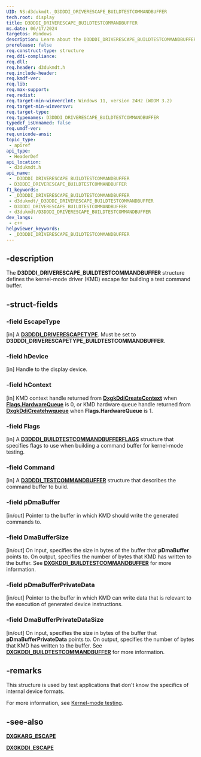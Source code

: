 ```yaml
---
UID: NS:d3dukmdt._D3DDDI_DRIVERESCAPE_BUILDTESTCOMMANDBUFFER
tech.root: display
title: D3DDDI_DRIVERESCAPE_BUILDTESTCOMMANDBUFFER
ms.date: 06/17/2024
targetos: Windows
description: Learn about the D3DDDI_DRIVERESCAPE_BUILDTESTCOMMANDBUFFER structure.
prerelease: false
req.construct-type: structure
req.ddi-compliance: 
req.dll: 
req.header: d3dukmdt.h
req.include-header: 
req.kmdf-ver: 
req.lib: 
req.max-support: 
req.redist: 
req.target-min-winverclnt: Windows 11, version 24H2 (WDDM 3.2)
req.target-min-winversvr: 
req.target-type: 
req.typenames: D3DDDI_DRIVERESCAPE_BUILDTESTCOMMANDBUFFER
typedef_isUnnamed: false
req.umdf-ver: 
req.unicode-ansi: 
topic_type:
 - apiref
api_type:
 - HeaderDef
api_location:
 - d3dukmdt.h
api_name:
 - _D3DDDI_DRIVERESCAPE_BUILDTESTCOMMANDBUFFER
 - D3DDDI_DRIVERESCAPE_BUILDTESTCOMMANDBUFFER
f1_keywords:
 - _D3DDDI_DRIVERESCAPE_BUILDTESTCOMMANDBUFFER
 - d3dukmdt/_D3DDDI_DRIVERESCAPE_BUILDTESTCOMMANDBUFFER
 - D3DDDI_DRIVERESCAPE_BUILDTESTCOMMANDBUFFER
 - d3dukmdt/D3DDDI_DRIVERESCAPE_BUILDTESTCOMMANDBUFFER
dev_langs:
 - c++
helpviewer_keywords:
 - _D3DDDI_DRIVERESCAPE_BUILDTESTCOMMANDBUFFER
---
```


## -description

The **D3DDDI_DRIVERESCAPE_BUILDTESTCOMMANDBUFFER** structure defines the kernel-mode driver (KMD) escape for building a test command buffer.

## -struct-fields

### -field EscapeType

[in] A [**D3DDDI_DRIVERESCAPETYPE**](ne-d3dukmdt-_d3dddi_driverescapetype.md). Must be set to **D3DDDI_DRIVERESCAPETYPE_BUILDTESTCOMMANDBUFFER**.

### -field hDevice

[in] Handle to the display device.

### -field hContext

[in] KMD context handle returned from [**DxgkDdiCreateContext**](../d3dkmddi/nc-d3dkmddi-dxgkddi_createcontext.md) when [**Flags.HardwareQueue**](ns-d3dukmdt-d3dddi_buildtestcommandbufferflags.md) is 0, or KMD hardware queue handle returned from [**DxgkDdiCreatehwqueue**](../d3dkmddi/nc-d3dkmddi-dxgkddi_createhwqueue.md) when **Flags.HardwareQueue** is 1.

### -field Flags

[in] A [**D3DDDI_BUILDTESTCOMMANDBUFFERFLAGS**](ns-d3dukmdt-d3dddi_buildtestcommandbufferflags.md) structure that specifies flags to use when building a command buffer for kernel-mode testing.

### -field Command

[in] A [**D3DDDI_TESTCOMMANDBUFFER**](ns-d3dukmdt-d3dddi_testcommandbuffer.md) structure that describes the command buffer to build.

### -field pDmaBuffer

[in/out] Pointer to the buffer in which KMD should write the generated commands to.

### -field DmaBufferSize

[in/out] On input, specifies the size in bytes of the buffer that **pDmaBuffer** points to. On output, specifies the number of bytes that KMD has written to the buffer. See  [**DXGKDDI_BUILDTESTCOMMANDBUFFER**](../d3dkmddi/nc-d3dkmddi-dxgkddi_buildtestcommandbuffer.md) for more information.

### -field pDmaBufferPrivateData

[in/out] Pointer to the buffer in which KMD can write data that is relevant to the execution of generated device instructions.

### -field DmaBufferPrivateDataSize

[in/out] On input, specifies the size in bytes of the buffer that **pDmaBufferPrivateData** points to. On output, specifies the number of bytes that KMD has written to the buffer. See  [**DXGKDDI_BUILDTESTCOMMANDBUFFER**](../d3dkmddi/nc-d3dkmddi-dxgkddi_buildtestcommandbuffer.md) for more information.

## -remarks

This structure is used by test applications that don't know the specifics of internal device formats.

For more information, see [Kernel-mode testing](/windows-hardware/drivers/display/kernel-mode-testing-of-wddm-features).

## -see-also

[**DXGKARG_ESCAPE**](../d3dkmddi/ns-d3dkmddi-_dxgkarg_escape.md)

[**DXGKDDI_ESCAPE**](../d3dkmddi/nc-d3dkmddi-dxgkddi_escape.md)
